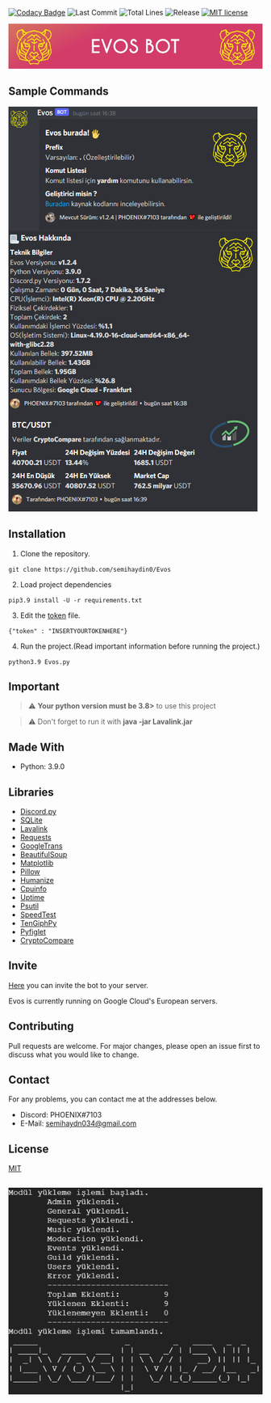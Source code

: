 <!--
*** Semih Aydın 2021
-->

[![Codacy Badge](https://app.codacy.com/project/badge/Grade/98bd08aaea7845a48425f776feb649ed)](https://www.codacy.com/gh/semihaydin0/Evos/dashboard?utm_source=github.com&amp;utm_medium=referral&amp;utm_content=semihaydin0/Evos&amp;utm_campaign=Badge_Grade)
![Last Commit](https://img.shields.io/github/last-commit/semihaydin0/Evos)
![Total Lines](https://img.shields.io/tokei/lines/github/semihaydin0/Evos)
![Release](https://img.shields.io/github/v/release/semihaydin0/Evos)
[![MIT license](https://img.shields.io/badge/License-MIT-blue.svg)](https://lbesson.mit-license.org/)

![Evos](./images/evosBanner.jpg)

## Sample Commands

![Example](./images/examplecommands.png)

## Installation
  1. Clone the repository.
```
git clone https://github.com/semihaydin0/Evos
```
  2. Load project dependencies
```
pip3.9 install -U -r requirements.txt
```
  3. Edit the [token](https://github.com/semihaydin0/Evos/blob/main/data/Token.json) file.
```
{"token" : "INSERTYOURTOKENHERE"}
```
  4. Run the project.(Read important information before running the project.)
```
python3.9 Evos.py
```

## Important

> :warning: **Your python version must be 3.8>** to use this project

> :warning: Don't forget to run it with **java -jar Lavalink.jar**

## Made With

*   Python: 3.9.0

## Libraries

*   [Discord.py](https://github.com/Rapptz/discord.py)
*   [SQLite](https://github.com/sqlite/sqlite)
*   [Lavalink](https://github.com/Frederikam/Lavalink)
*   [Requests](https://github.com/psf/requests)
*   [GoogleTrans](https://github.com/ssut/py-googletrans)
*   [BeautifulSoup](https://www.crummy.com/software/BeautifulSoup/bs4/doc/)
*   [Matplotlib](https://github.com/matplotlib/matplotlib)
*   [Pillow](https://github.com/python-pillow/Pillow)
*   [Humanize](https://github.com/jmoiron/humanize)
*   [Cpuinfo](https://github.com/workhorsy/py-cpuinfo)
*   [Uptime](https://github.com/Cairnarvon/uptime)
*   [Psutil](https://github.com/giampaolo/psutil)
*   [SpeedTest](https://github.com/sivel/speedtest-cli)
*   [TenGiphPy](https://github.com/realSnosh/TenGiphPy)
*   [Pyfiglet](https://github.com/pwaller/pyfiglet)
*   [CryptoCompare](https://github.com/lagerfeuer/cryptocompare)

## Invite

[Here](https://discord.com/api/oauth2/authorize?client_id=675459603420545056&permissions=8&scope=bot) you can invite the bot to your server.

Evos is currently running on Google Cloud's European servers.

## Contributing
Pull requests are welcome. For major changes, please open an issue first to discuss what you would like to change.

## Contact
For any problems, you can contact me at the addresses below.
*   Discord: PHOENIX#7103
*   E-Mail: semihaydn034@gmail.com

## License
[MIT](https://choosealicense.com/licenses/mit/)

##
![Demo](./images/demo.png)
